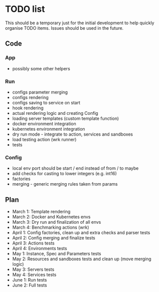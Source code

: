 # TODO list

This should be a temporary just for the initial development to help quickly organise TODO items. Issues should be used
in the future.

## Code

### App
- possibly some other helpers

### Run
- configs parameter merging
- configs rendering
- configs saving to service on start
- hook rendering
- actual rendering logic and creating Config
- loading server templates (custom template function)
- docker environment integration
- kubernetes environment integration
- dry run mode - integrate to action, services and sandboxes
- load testing action (wrk runner)
- tests

### Config
- local env port should be start / end instead of from / to maybe
- add checks for casting to lower integers (e.g. int16)
- factories
- merging - generic merging rules taken from params

## Plan

- March 1: Template rendering
- March 2: Docker and Kubernetes envs
- March 3: Dry run and finalization of all envs
- March 4: Benchmarking actions (wrk)
- April 1: Config factories, clean up and extra checks and parser tests
- April 2: Config merging and finalize tests
- April 3: Actions tests
- April 4: Environments tests
- May 1: Instance, Spec and Parameters tests
- May 2: Resources and sandboxes tests and clean up (move merging logic)
- May 3: Servers tests
- May 4: Services tests
- June 1: Run tests
- June 2: Full tests